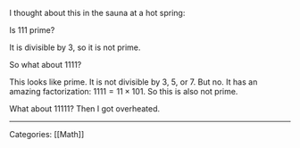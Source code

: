 I thought about this in the sauna at a hot spring:

Is 111 prime?

It is divisible by 3, so it is not prime.

So what about 1111?

This looks like prime. It is not divisible by 3, 5, or 7. But no. It has an amazing factorization: $1111 = 11 \times 101.$ So this is also not prime.

What about 11111? Then I got overheated.

---

Categories: [[Math]]
